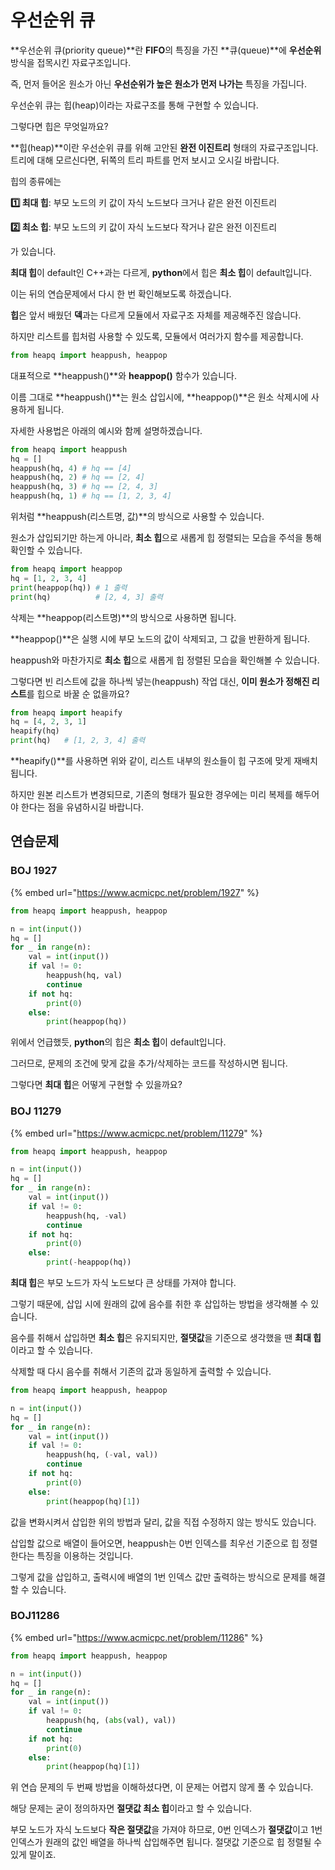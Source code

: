 # 우선순위 큐

**우선순위 큐(priority queue)**란 **FIFO**의 특징을 가진 **큐(queue)**에 **우선순위** 방식을 접목시킨 자료구조입니다.

즉, 먼저 들어온 원소가 아닌 **우선순위가 높은 원소가 먼저 나가는** 특징을 가집니다.

우선순위 큐는 힙(heap)이라는 자료구조를 통해 구현할 수 있습니다.

그렇다면 힙은 무엇일까요?



**힙(heap)**이란 우선순위 큐를 위해 고안된 **완전 이진트리** 형태의 자료구조입니다. 트리에 대해 모르신다면, 뒤쪽의 트리 파트를 먼저 보시고 오시길 바랍니다.

힙의 종류에는

**1️⃣ 최대 힙**: 부모 노드의 키 값이 자식 노드보다 크거나 같은 완전 이진트리

**2️⃣ 최소 힙**: 부모 노드의 키 값이 자식 노드보다 작거나 같은 완전 이진트리

가 있습니다.



**최대 힙**이 default인 C++과는 다르게, **python**에서 힙은 **최소 힙**이 default입니다.&#x20;

이는 뒤의 연습문제에서 다시 한 번 확인해보도록 하겠습니다.



**힙**은 앞서 배웠던 **덱**과는 다르게 모듈에서 자료구조 자체를 제공해주진 않습니다.

하지만 리스트를 힙처럼 사용할 수 있도록, 모듈에서 여러가지 함수를 제공합니다.

```python
from heapq import heappush, heappop
```

대표적으로 **heappush()**와 **heappop()** 함수가 있습니다.

이름 그대로 **heappush()**는 원소 삽입시에, **heappop()**은 원소 삭제시에 사용하게 됩니다.

자세한 사용법은 아래의 예시와 함께 설명하겠습니다.

```python
from heapq import heappush
hq = []
heappush(hq, 4) # hq == [4]
heappush(hq, 2) # hq == [2, 4]
heappush(hq, 3) # hq == [2, 4, 3]
heappush(hq, 1) # hq == [1, 2, 3, 4]
```

위처럼 **heappush(리스트명, 값)**의 방식으로 사용할 수 있습니다.

원소가 삽입되기만 하는게 아니라, **최소 힙**으로 새롭게 힙 정렬되는 모습을 주석을 통해 확인할 수 있습니다.



```python
from heapq import heappop
hq = [1, 2, 3, 4]
print(heappop(hq)) # 1 출력
print(hq)          # [2, 4, 3] 출력
```

삭제는 **heappop(리스트명)**의 방식으로 사용하면 됩니다.

**heappop()**은 실행 시에 부모 노드의 값이 삭제되고, 그 값을 반환하게 됩니다.

heappush와 마찬가지로 **최소 힙**으로 새롭게 힙 정렬된 모습을 확인해볼 수 있습니다.



그렇다면 빈 리스트에 값을 하나씩 넣는(heappush) 작업 대신, **이미 원소가 정해진 리스트**를 힙으로 바꿀 순 없을까요?

```python
from heapq import heapify
hq = [4, 2, 3, 1]
heapify(hq)
print(hq)   # [1, 2, 3, 4] 출력
```

**heapify()**를 사용하면 위와 같이, 리스트 내부의 원소들이 힙 구조에 맞게 재배치됩니다.&#x20;

하지만 원본 리스트가 변경되므로, 기존의 형태가 필요한 경우에는 미리 복제를 해두어야 한다는 점을 유념하시길 바랍니다.



## 연습문제

### BOJ 1927

{% embed url="https://www.acmicpc.net/problem/1927" %}

```python
from heapq import heappush, heappop

n = int(input())
hq = []
for _ in range(n):
    val = int(input())
    if val != 0:
        heappush(hq, val)
        continue
    if not hq:
        print(0)
    else:
        print(heappop(hq))
```

위에서 언급했듯, **python**의 힙은 **최소 힙**이 default입니다.&#x20;

그러므로, 문제의 조건에 맞게 값을 추가/삭제하는 코드를 작성하시면 됩니다.&#x20;

그렇다면 **최대 힙**은 어떻게 구현할 수 있을까요?



### BOJ 11279

{% embed url="https://www.acmicpc.net/problem/11279" %}

```python
from heapq import heappush, heappop

n = int(input())
hq = []
for _ in range(n):
    val = int(input())
    if val != 0:
        heappush(hq, -val)
        continue
    if not hq:
        print(0)
    else:
        print(-heappop(hq))
```

**최대 힙**은 부모 노드가 자식 노드보다 큰 상태를 가져야 합니다.

그렇기 때문에, 삽입 시에 원래의 값에 음수를 취한 후 삽입하는 방법을 생각해볼 수 있습니다.

음수를 취해서 삽입하면 **최소 힙**은 유지되지만, **절댓값**을 기준으로 생각했을 땐 **최대 힙**이라고 할 수 있습니다.

삭제할 때 다시 음수를 취해서 기존의 값과 동일하게 출력할 수 있습니다.



```python
from heapq import heappush, heappop

n = int(input())
hq = []
for _ in range(n):
    val = int(input())
    if val != 0:
        heappush(hq, (-val, val))
        continue
    if not hq:
        print(0)
    else:
        print(heappop(hq)[1])
```

값을 변화시켜서 삽입한 위의 방법과 달리, 값을 직접 수정하지 않는 방식도 있습니다.

삽입할 값으로 배열이 들어오면, heappush는 0번 인덱스를 최우선 기준으로 힙 정렬한다는 특징을 이용하는 것입니다.

그렇게 값을 삽입하고, 출력시에 배열의 1번 인덱스 값만 출력하는 방식으로 문제를 해결할 수 있습니다.



### BOJ11286

{% embed url="https://www.acmicpc.net/problem/11286" %}

```python
from heapq import heappush, heappop

n = int(input())
hq = []
for _ in range(n):
    val = int(input())
    if val != 0:
        heappush(hq, (abs(val), val))
        continue
    if not hq:
        print(0)
    else:
        print(heappop(hq)[1])
```

위 연습 문제의 두 번째 방법을 이해하셨다면, 이 문제는 어렵지 않게 풀 수 있습니다.

해당 문제는 굳이 정의하자면 **절댓값 최소 힙**이라고 할 수 있습니다.

부모 노드가 자식 노드보다 **작은 절댓값**을 가져야 하므로, 0번 인덱스가 **절댓값**이고 1번 인덱스가 원래의 값인 배열을 하나씩 삽입해주면 됩니다. 절댓값 기준으로 힙 정렬될 수 있게 말이죠.







